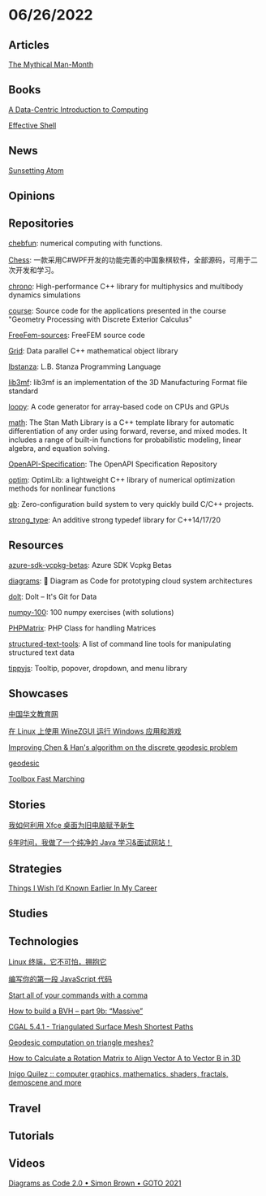 # 06/26/2022

## Articles
[The Mythical Man-Month](https://fermatslibrary.com/s/the-mythical-man-month)

## Books
[A Data-Centric Introduction to Computing](https://dcic-world.org/2022-01-25/index.html)

[Effective Shell](https://effective-shell.com/)

## News
[Sunsetting Atom](https://github.blog/2022-06-08-sunsetting-atom/)

## Opinions

## Repositories
[chebfun](https://github.com/chebfun/chebfun): numerical computing with functions.

[Chess](https://gitee.com/cygsd/Chess): 一款采用C#WPF开发的功能完善的中国象棋软件，全部源码，可用于二次开发和学习。

[chrono](https://github.com/projectchrono/chrono): High-performance C++ library for multiphysics and multibody dynamics simulations

[course](https://github.com/dgpdec/course): Source code for the applications presented in the course "Geometry Processing with Discrete Exterior Calculus"

[FreeFem-sources](https://github.com/FreeFem/FreeFem-sources): FreeFEM source code

[Grid](https://github.com/paboyle/Grid): Data parallel C++ mathematical object library

[lbstanza](https://github.com/StanzaOrg/lbstanza): L.B. Stanza Programming Language

[lib3mf](https://github.com/3MFConsortium/lib3mf): lib3mf is an implementation of the 3D Manufacturing Format file standard

[loopy](https://github.com/inducer/loopy): A code generator for array-based code on CPUs and GPUs

[math](https://github.com/stan-dev/math): The Stan Math Library is a C++ template library for automatic differentiation of any order using forward, reverse, and mixed modes. It includes a range of built-in functions for probabilistic modeling, linear algebra, and equation solving.

[OpenAPI-Specification](https://github.com/OAI/OpenAPI-Specification): The OpenAPI Specification Repository

[optim](https://github.com/kthohr/optim): OptimLib: a lightweight C++ library of numerical optimization methods for nonlinear functions

[qb](https://github.com/codecat/qb): Zero-configuration build system to very quickly build C/C++ projects.

[strong_type](https://github.com/rollbear/strong_type): An additive strong typedef library for C++14/17/20

## Resources
[azure-sdk-vcpkg-betas](https://github.com/azure/azure-sdk-vcpkg-betas): Azure SDK Vcpkg Betas

[diagrams](https://github.com/mingrammer/diagrams): 🎨 Diagram as Code for prototyping cloud system architectures

[dolt](https://github.com/dolthub/dolt): Dolt – It's Git for Data

[numpy-100](https://github.com/rougier/numpy-100): 100 numpy exercises (with solutions)

[PHPMatrix](https://github.com/MarkBaker/PHPMatrix): PHP Class for handling Matrices

[structured-text-tools](https://github.com/dbohdan/structured-text-tools): A list of command line tools for manipulating structured text data

[tippyjs](https://github.com/atomiks/tippyjs): Tooltip, popover, dropdown, and menu library

## Showcases
[中国华文教育网](http://www.hwjyw.com/index.shtml)

[在 Linux 上使用 WineZGUI 运行 Windows 应用和游戏](https://linux.cn/article-14744-1.html)

[Improving Chen & Han's algorithm on the discrete geodesic problem](https://sites.google.com/site/xinshiqing/knowledge-share)

[geodesic](https://code.google.com/archive/p/geodesic/)

[Toolbox Fast Marching](https://www.mathworks.com/matlabcentral/fileexchange/6110-toolbox-fast-marching)

## Stories
[我如何利用 Xfce 桌面为旧电脑赋予新生](https://linux.cn/article-14735-1.html)

[6年时间，我做了一个纯净的 Java 学习&面试网站！](https://zhuanlan.zhihu.com/p/530050781)

## Strategies
[Things I Wish I’d Known Earlier In My Career](https://www.smashingmagazine.com/2022/06/things-to-know-earlier-in-your-career/)

## Studies

## Technologies
[Linux 终端，它不可怕，拥抱它](https://linux.cn/article-14721-1.html)

[编写你的第一段 JavaScript 代码](https://linux.cn/article-14740-1.html)

[Start all of your commands with a comma](https://rhodesmill.org/brandon/2009/commands-with-comma/)

[How to build a BVH – part 9b: “Massive”](https://jacco.ompf2.com/2022/06/15/how-to-build-a-bvh-part-9b-massive/)

[CGAL 5.4.1 - Triangulated Surface Mesh Shortest Paths](https://doc.cgal.org/latest/Surface_mesh_shortest_path/index.html#Chapter_Surface_mesh_shortest_path)

[Geodesic computation on triangle meshes?](https://stackoverflow.com/questions/25814549/geodesic-computation-on-triangle-meshes)

[How to Calculate a Rotation Matrix to Align Vector A to Vector B in 3D](https://gist.github.com/kevinmoran/b45980723e53edeb8a5a43c49f134724)

[Inigo Quilez :: computer graphics, mathematics, shaders, fractals, demoscene and more](https://iquilezles.org/articles/noacos/)

## Travel

## Tutorials

## Videos
[Diagrams as Code 2.0 • Simon Brown • GOTO 2021](https://www.youtube.com/watch?v=Za1-v4Zkq5E)
